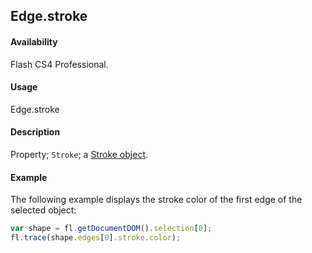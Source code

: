 ## Edge.stroke

#### Availability

Flash CS4 Professional.

#### Usage

Edge.stroke

#### Description

Property; `Stroke`; a [Stroke object](../Stroke_object/Stroke_summary.md).

#### Example

The following example displays the stroke color of the first edge of the selected object:

```javascript
var shape = fl.getDocumentDOM().selection[0];
fl.trace(shape.edges[0].stroke.color);
```
